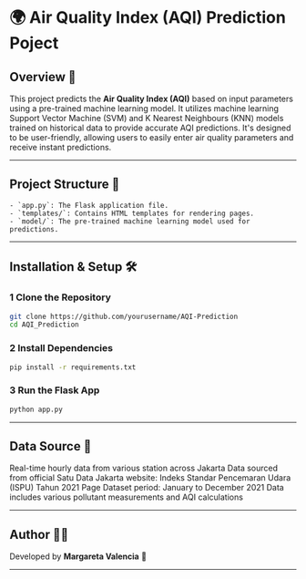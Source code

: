 # 🌍 Air Quality Index (AQI) Prediction Poject

## Overview 📌 
This project predicts the **Air Quality Index (AQI)** based on input parameters using a pre-trained machine learning model. It utilizes machine learning Support Vector Machine (SVM) and K Nearest Neighbours (KNN) models trained on historical data to provide accurate AQI predictions. It's designed to be user-friendly, allowing users to easily enter air quality parameters and receive instant predictions.

---

## Project Structure 📂   
```
- `app.py`: The Flask application file.
- `templates/`: Contains HTML templates for rendering pages.
- `model/`: The pre-trained machine learning model used for predictions.
```

---

## Installation & Setup 🛠 

### 1️ Clone the Repository  
```bash
git clone https://github.com/yourusername/AQI-Prediction
cd AQI_Prediction
```
### 2️ Install Dependencies  
```bash
pip install -r requirements.txt
```
### 3️ Run the Flask App  
```bash
python app.py
```

---

## Data Source 🎯
Real-time hourly data from various station across Jakarta
Data sourced from official Satu Data Jakarta website: Indeks Standar Pencemaran Udara (ISPU) Tahun 2021 Page
Dataset period: January to December 2021
Data includes various pollutant measurements and AQI calculations  

---

## Author 👨‍💻 
Developed by **Margareta Valencia** 💅	 

---
